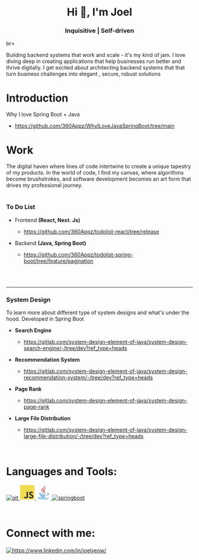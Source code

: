 <h1 align="center">Hi 👋, I'm Joel</h1>
<h3 align="center"> Inquisitive | Self-driven </h3>br>

Building backend systems that work and scale - it's my kind of jam. I love diving deep in creating applications that help businesses run better and thrive digitally. I get excited about architecting backend systems that that turn business challenges into elegant , secure, robust solutions  </h3>

# Introduction 
Why I love Spring Boot + Java
- https://github.com/360Appz/WhyILoveJavaSpringBoot/tree/main

# Work
The digital haven where lines of code intertwine to create a unique tapestry of my products. In the world of code, I find my canvas, where algorithms become brushstrokes, and software development becomes an  art form that drives my professional journey. <br><br>
### <strong> To Do List </strong> 
- Frontend <strong> (React, Next. Js) </strong>
  - https://github.com/360Appz/todolist-react/tree/release
 
    
- Backend <strong> (Java, Spring Boot) </strong>
  - https://github.com/360Appz/todolist-spring-boot/tree/feature/pagination
 
<br/>
<br/>

------------------------------------------------------------------------------------------------------------------------------------------

  
### <strong> System Design </strong>
To learn more about different type of system designs and what's under the hood. Developed in Spring Boot
- <strong> Search Engine </strong>
  - https://gitlab.com/system-design-element-of-java/system-design-search-engine/-/tree/dev?ref_type=heads
    
- <strong> Recommendation System </strong>
  - https://gitlab.com/system-design-element-of-java/system-design-recommendation-system/-/tree/dev?ref_type=heads
 
- <strong> Page Rank </strong>
  - https://gitlab.com/system-design-element-of-java/system-design-page-rank
 
- <strong> Large File Distribution </strong>
  - https://gitlab.com/system-design-element-of-java/system-design-large-file-distribution/-/tree/dev?ref_type=heads

<br/>

<h1 align="left">Languages and Tools:</h1>
<p align="left"> 
  <a href="https://git-scm.com/" target="_blank" rel="noreferrer"> 
    <img src="https://www.vectorlogo.zone/logos/git-scm/git-scm-icon.svg" alt="git" width="40" height="40"/> 
  </a> 
  <a href="https://developer.mozilla.org/en-US/docs/Web/JavaScript" target="_blank" rel="noreferrer"> 
    <img src="https://raw.githubusercontent.com/devicons/devicon/master/icons/javascript/javascript-original.svg" alt="javascript" width="40" height="40"/> 
  </a> 
  <a href="https://www.java.com/" target="_blank" rel="noreferrer">
    <img src="https://raw.githubusercontent.com/devicons/devicon/master/icons/java/java-original.svg" alt="java" width="40" height="40"/>
  </a>
  <a href="https://spring.io/" target="_blank" rel="noreferrer">
    <img src="https://www.vectorlogo.zone/logos/springio/springio-icon.svg" alt="springboot" width="40" height="40"/>
</p>


</a> </p>


<br/>

<h1 align="left">Connect with me:</h1>
<p align="left" style="display:inline;">
<a href="https://www.linkedin.com/in/joelyeow/" target="blank"><img align="center" src="https://raw.githubusercontent.com/rahuldkjain/github-profile-readme-generator/master/src/images/icons/Social/linked-in-alt.svg" alt="https://www.linkedin.com/in/joelyeow/" height="30" width="40" /></a>

</p>



